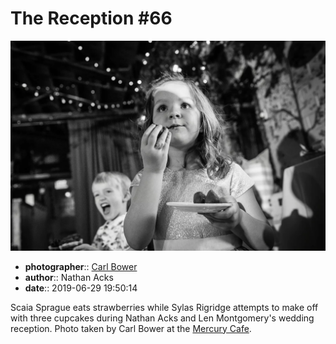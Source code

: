 # The Reception \#66

![Scaia Sprague eats strawberries](assets/2019-06-29-set-3-the-reception-66.webp)

* **photographer**:: [Carl Bower](https://carlbowerphotos.com)  
* **author**:: Nathan Acks  
* **date**:: 2019-06-29 19:50:14

Scaia Sprague eats strawberries while Sylas Rigridge attempts to make off with three cupcakes during Nathan Acks and Len Montgomery's wedding reception. Photo taken by Carl Bower at the [Mercury Cafe](http://mercurycafe.com).
